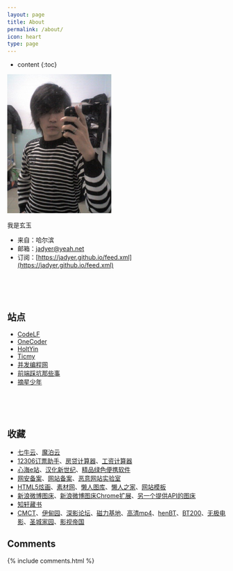 ```yaml
---
layout: page
title: About
permalink: /about/
icon: heart
type: page
---
```


* content
{:toc}


![](/img/myself.jpg)

我是玄玉

* 来自：哈尔滨
* 邮箱：[jadyer@yeah.net](mailto:jadyer@yeah.net)
* 订阅：[https://jadyer.github.io/feed.xml](https://jadyer.github.io/feed.xml)
<br/>
<br/>
<br/>

## 站点

* [CodeLF](https://unbug.github.io/codelf/)
* [OneCoder](http://www.coderli.com)
* [HoltYin](https://holtyin.github.io/)
* [Ticmy](http://www.ticmy.com)
* [并发编程网](http://ifeve.com)
* [前端踩坑那些事](http://www.acgo.moe/)
* [摘星少年](http://cmin.me/)
<br/>
<br/>
<br/>

## 收藏

* [七牛云](http://www.qiniu.com/)、[魔泊云](https://www.mopaas.com/)
* [12306订票助手](http://www.fishlee.net)、[房贷计算器](http://fangd.sinaapp.com)、[工资计算器](http://salarycalculator.sinaapp.com/city/chongqing)
* [心海e站](http://hrtsea.com)、[汉化新世纪](http://www.hanzify.org)、[精品绿色便携软件](http://www.portablesoft.org)
* [网安备案](http://www.beian.gov.cn)、[网站备案](http://www.miitbeian.gov.cn)、[恶意网站实验室](http://www.mwsl.org.cn)
* [HTML5炫画](http://www.html5tricks.com)、[素材网](http://www.xwcms.net)、[懒人图库](http://www.lanrentuku.com)、[懒人之家](http://www.lanrenzhijia.com)、[网站模板](http://www.mycodes.net/153/)
* [新浪微博图床](http://weibo.com/minipublish)、[新浪微博图床Chrome扩展](https://github.com/Suxiaogang/WeiboPicBed)、[另一个提供API的图床](https://sm.ms/)
* [知轩藏书](http://www.zxcs8.com)
* [CMCT](https://cmct.tv/?fromuid=72191)、[伊甸园](http://bbs.sfile2012.com)、[深影论坛](http://www.shinybbs.com)、[磁力基地](http://www.cilijidi.com/)、[高清mp4](http://www.mp4ba.la)、[henBT](http://www.henbt.com)、[BT200](http://www.bt200.com)、[无极电影](http://bbs.btwuji.com)、[圣城家园](http://hdscg.com)、[影视帝国](http://www.y4dg.cc)

## Comments

{% include comments.html %}